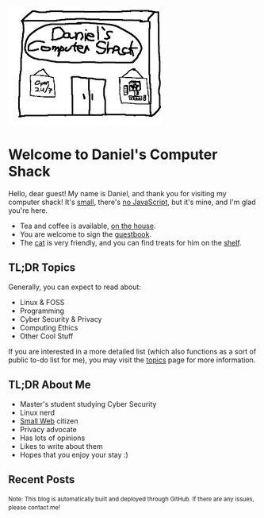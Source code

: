 <img style="max-width: 308px; max-height: 308px; margin-left: auto; margin-right: auto;" src="./images/logo.png" alt="Daniel's Computer Shack Logo">

# Welcome to Daniel's Computer Shack

Hello, dear guest! My name is Daniel, and thank you for visiting my computer shack! It's [small](https://1mb.club/), there's [no JavaScript](https://jsfree.org/), but it's mine, and I'm glad you're here.

- Tea and coffee is available, [on the house](./images/roof.png).
- You are welcome to sign the [guestbook](./guestbook).
- The [cat](./images/macs_r.png) is very friendly, and you can find treats for him on the [shelf](./images/shelf.png).

## TL;DR Topics

Generally, you can expect to read about:

- Linux & FOSS
- Programming
- Cyber Security & Privacy
- Computing Ethics
- Other Cool Stuff

If you are interested in a more detailed list (which also functions as a sort of public to-do list for me), you may visit the [topics](./topics) page for more information.

## TL;DR About Me

- Master's student studying Cyber Security
- Linux nerd
- [Small Web](https://web.archive.org/web/20230402091636/https://smallweb.page/why) citizen
- Privacy advocate
- Has lots of opinions
- Likes to write about them
- Hopes that you enjoy your stay :)

## Recent Posts

<!-- An <archive> tag with a count attribute will show that count of the most recent posts! For a "more posts" button add a more attribute with your archive link. -->

<archive count="4" more="./archive"></archive>

<!-- The "more posts" button will not appear if there are fewer or equal posts to the count attribute. -->

<small>Note: This blog is automatically built and deployed through GitHub. If there are any issues, please contact me!</small>
